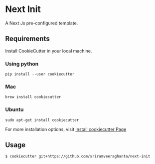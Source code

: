 # Next Init

A Next Js pre-configured template.

## Requirements

Install CookieCutter in your local machine.

### Using python

```
pip install --user cookiecutter
```

### Mac

```
brew install cookiecutter
```

### Ubuntu

```
sudo apt-get install cookiecutter
```

For more installation options, visit [Install cookiecutter Page](https://cookiecutter.readthedocs.io/en/1.7.2/installation.html)

## Usage

```
$ cookiecutter git+https://github.com/sriramveeraghanta/next-init
```
